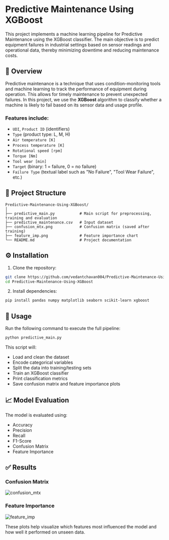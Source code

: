 # Predictive Maintenance Using XGBoost

This project implements a machine learning pipeline for Predictive Maintenance using the XGBoost classifier. The main objective is to predict equipment failures in industrial settings based on sensor readings and operational data, thereby minimizing downtime and reducing maintenance costs.

## 📖 Overview

Predictive maintenance is a technique that uses condition-monitoring tools and machine learning to track the performance of equipment during operation. This allows for timely maintenance to prevent unexpected failures. In this project, we use the **XGBoost** algorithm to classify whether a machine is likely to fail based on its sensor data and usage profile.

### Features include:

- `UDI`, `Product ID` (identifiers)
- `Type` (product type: L, M, H)
- `Air temperature [K]`
- `Process temperature [K]`
- `Rotational speed [rpm]`
- `Torque [Nm]`
- `Tool wear [min]`
- `Target` (binary: 1 = failure, 0 = no failure)
- `Failure Type` (textual label such as "No Failure", "Tool Wear Failure", etc.)

## 📁 Project Structure

```
Predictive-Maintenance-Using-XGBoost/
│
├── predictive_main.py           # Main script for preprocessing, training and evaluation
├── predictive_maintenance.csv   # Input dataset
├── confusion_mtx.png            # Confusion matrix (saved after training)
├── feature_imp.png              # Feature importance chart
└── README.md                    # Project documentation
```

## ⚙️ Installation

1. Clone the repository:

```bash
git clone https://github.com/vedantchavan004/Predictive-Maintenance-Using-XGBoost.git
cd Predictive-Maintenance-Using-XGBoost
```

2. Install dependencies:

```bash
pip install pandas numpy matplotlib seaborn scikit-learn xgboost
```

## 🚀 Usage

Run the following command to execute the full pipeline:

```bash
python predictive_main.py
```

This script will:
- Load and clean the dataset
- Encode categorical variables
- Split the data into training/testing sets
- Train an XGBoost classifier
- Print classification metrics
- Save confusion matrix and feature importance plots

## 📈 Model Evaluation

The model is evaluated using:
- Accuracy
- Precision
- Recall
- F1-Score
- Confusion Matrix
- Feature Importance

## ✅ Results

### Confusion Matrix

![confusion_mtx](https://github.com/user-attachments/assets/a2578fbc-ea4e-40da-9f33-351a2784ef9c)

### Feature Importance

![feature_imp](https://github.com/user-attachments/assets/1a95b795-789b-4819-a827-044afba0a4c1)

These plots help visualize which features most influenced the model and how well it performed on unseen data.

